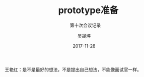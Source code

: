 ﻿---
layout:     post
title:      prototype准备
subtitle:   第十次会议记录
date:       2017-11-28
author:     吴晟坪
header-img: img/Meeting_Record_bg.jpg
catalog: true
tags:
    - Meeting
---

王艳红：是不是最好的想法，不是提出自己想法，不能像面试官一样。

